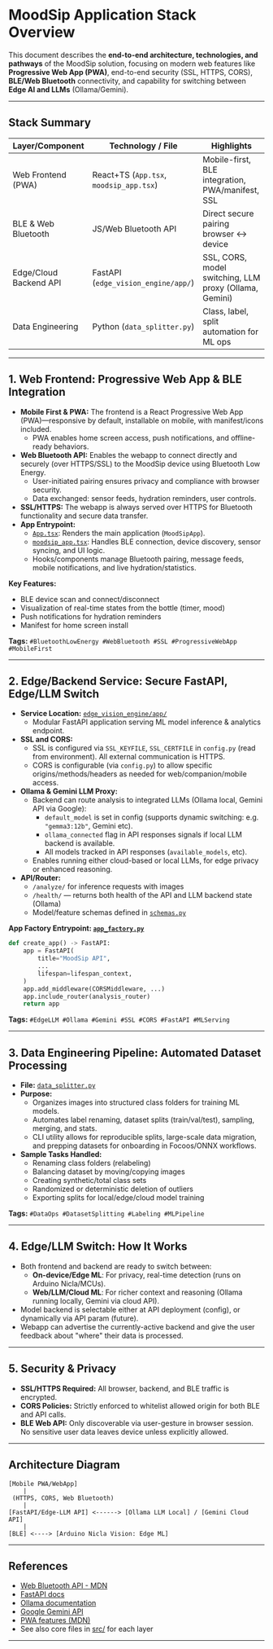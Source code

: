 # MoodSip Application Stack Overview

This document describes the **end-to-end architecture, technologies, and pathways** of the MoodSip solution, focusing on modern web features like **Progressive Web App (PWA)**, end-to-end security (SSL, HTTPS, CORS), **BLE/Web Bluetooth** connectivity, and capability for switching between **Edge AI and LLMs** (Ollama/Gemini).

---

## Stack Summary

| Layer/Component         | Technology / File                                           | Highlights                                                  |
|------------------------ |------------------------------------------------------------|-------------------------------------------------------------|
| Web Frontend (PWA)      | React+TS (`App.tsx`, `moodsip_app.tsx`)                    | Mobile-first, BLE integration, PWA/manifest, SSL            |
| BLE & Web Bluetooth     | JS/Web Bluetooth API                                       | Direct secure pairing browser ↔ device                      |
| Edge/Cloud Backend API  | FastAPI (`edge_vision_engine/app/`)                        | SSL, CORS, model switching, LLM proxy (Ollama, Gemini)      |
| Data Engineering        | Python (`data_splitter.py`)                                | Class, label, split automation for ML ops                   |

---

## 1. Web Frontend: Progressive Web App & BLE Integration

- **Mobile First & PWA:** The frontend is a React Progressive Web App (PWA)—responsive by default, installable on mobile, with manifest/icons included.
    - PWA enables home screen access, push notifications, and offline-ready behaviors.
- **Web Bluetooth API:** Enables the webapp to connect directly and securely (over HTTPS/SSL) to the MoodSip device using Bluetooth Low Energy. 
    - User-initiated pairing ensures privacy and compliance with browser security.
    - Data exchanged: sensor feeds, hydration reminders, user controls.
- **SSL/HTTPS:** The webapp is always served over HTTPS for Bluetooth functionality and secure data transfer.
- **App Entrypoint:** 
    - [`App.tsx`](../src/mood-sip-web/src/App.tsx): Renders the main application (`MoodSipApp`).
    - [`moodsip_app.tsx`](../src/mood-sip-web/src/moodsip_app.tsx): Handles BLE connection, device discovery, sensor syncing, and UI logic.
    - Hooks/components manage Bluetooth pairing, message feeds, mobile notifications, and live hydration/statistics.

**Key Features:**
- BLE device scan and connect/disconnect
- Visualization of real-time states from the bottle (timer, mood)
- Push notifications for hydration reminders
- Manifest for home screen install

**Tags:** `#BluetoothLowEnergy #WebBluetooth #SSL #ProgressiveWebApp #MobileFirst`

---

## 2. Edge/Backend Service: Secure FastAPI, Edge/LLM Switch

- **Service Location:** [`edge_vision_engine/app/`](../src/edge_vision_engine/app)
    - Modular FastAPI application serving ML model inference & analytics endpoint.
- **SSL and CORS:** 
    - SSL is configured via `SSL_KEYFILE`, `SSL_CERTFILE` in `config.py` (read from environment). All external communication is HTTPS.
    - CORS is configurable (via `config.py`) to allow specific origins/methods/headers as needed for web/companion/mobile access.
- **Ollama & Gemini LLM Proxy:**
    - Backend can route analysis to integrated LLMs (Ollama local, Gemini API via Google):
        - `default_model` is set in config (supports dynamic switching: e.g. `"gemma3:12b"`, Gemini etc).
        - `ollama_connected` flag in API responses signals if local LLM backend is available.
        - All models tracked in API responses (`available_models`, etc).
    - Enables running either cloud-based or local LLMs, for edge privacy or enhanced reasoning.
- **API/Router:**
    - `/analyze/` for inference requests with images
    - `/health/` — returns both health of the API and LLM backend state (Ollama)
    - Model/feature schemas defined in [`schemas.py`](../src/edge_vision_engine/app/schemas.py)

**App Factory Entrypoint: [`app_factory.py`](../src/edge_vision_engine/app/app_factory.py)**
```python
def create_app() -> FastAPI:
    app = FastAPI(
        title="MoodSip API",
        ...
        lifespan=lifespan_context,
    )
    app.add_middleware(CORSMiddleware, ...)
    app.include_router(analysis_router)
    return app
```
**Tags:** `#EdgeLLM #Ollama #Gemini #SSL #CORS #FastAPI #MLServing`

---

## 3. Data Engineering Pipeline: Automated Dataset Processing

- **File:** [`data_splitter.py`](../src/cloud_inference/database_utils/data_splitter.py)
- **Purpose:** 
    - Organizes images into structured class folders for training ML models.
    - Automates label renaming, dataset splits (train/val/test), sampling, merging, and stats.
    - CLI utility allows for reproducible splits, large-scale data migration, and prepping datasets for onboarding in Focoos/ONNX workflows.
- **Sample Tasks Handled:**
    - Renaming class folders (relabeling)
    - Balancing dataset by moving/copying images
    - Creating synthetic/total class sets
    - Randomized or deterministic deletion of outliers
    - Exporting splits for local/edge/cloud model training

**Tags:** `#DataOps #DatasetSplitting #Labeling #MLPipeline`

---

## 4. Edge/LLM Switch: How It Works

- Both frontend and backend are ready to switch between:
    - **On-device/Edge ML**: For privacy, real-time detection (runs on Arduino Nicla/MCUs).
    - **Web/LLM/Cloud ML**: For richer context and reasoning (Ollama running locally, Gemini via cloud API).
- Model backend is selectable either at API deployment (config), or dynamically via API param (future).
- Webapp can advertise the currently-active backend and give the user feedback about "where" their data is processed.

---

## 5. Security & Privacy

- **SSL/HTTPS Required:** All browser, backend, and BLE traffic is encrypted.
- **CORS Policies:** Strictly enforced to whitelist allowed origin for both BLE and API calls.
- **BLE Web API:** Only discoverable via user-gesture in browser session. No sensitive user data leaves device unless explicitly allowed.

---

## Architecture Diagram

```plaintext
[Mobile PWA/WebApp]
    |
 (HTTPS, CORS, Web Bluetooth)
    |
[FastAPI/Edge-LLM API] <------> [Ollama LLM Local] / [Gemini Cloud API]
    |
[BLE] <----> [Arduino Nicla Vision: Edge ML]
```

---

## References

- [Web Bluetooth API - MDN](https://developer.mozilla.org/en-US/docs/Web/API/Web_Bluetooth_API)
- [FastAPI docs](https://fastapi.tiangolo.com/)
- [Ollama documentation](https://ollama.com/)
- [Google Gemini API](https://ai.google.dev/)
- [PWA features (MDN)](https://developer.mozilla.org/en-US/docs/Web/Progressive_web_apps)
- See also core files in [src/](../src) for each layer

---
